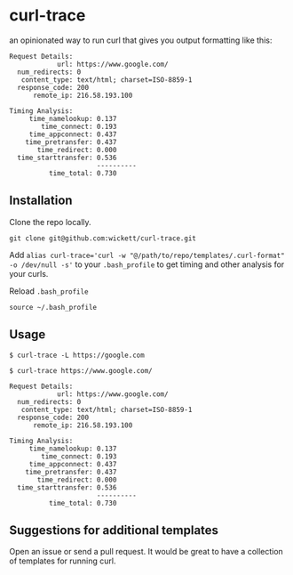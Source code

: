# curl-trace
an opinionated way to run curl that gives you output formatting like this:

```
Request Details:
            url: https://www.google.com/
  num_redirects: 0
   content_type: text/html; charset=ISO-8859-1
  response_code: 200
      remote_ip: 216.58.193.100

Timing Analysis:
     time_namelookup: 0.137
        time_connect: 0.193
     time_appconnect: 0.437
    time_pretransfer: 0.437
       time_redirect: 0.000
  time_starttransfer: 0.536
                      ----------
          time_total: 0.730
```

## Installation

Clone the repo locally.

```
git clone git@github.com:wickett/curl-trace.git
```

Add `alias curl-trace='curl -w "@/path/to/repo/templates/.curl-format" -o /dev/null -s'` to your `.bash_profile` to get timing and other analysis for your curls.

Reload `.bash_profile`

```
source ~/.bash_profile
```

## Usage

```
$ curl-trace -L https://google.com
```

```
$ curl-trace https://www.google.com/

Request Details:
            url: https://www.google.com/
  num_redirects: 0
   content_type: text/html; charset=ISO-8859-1
  response_code: 200
      remote_ip: 216.58.193.100

Timing Analysis:
     time_namelookup: 0.137
        time_connect: 0.193
     time_appconnect: 0.437
    time_pretransfer: 0.437
       time_redirect: 0.000
  time_starttransfer: 0.536
                      ----------
          time_total: 0.730

```

## Suggestions for additional templates
Open an issue or send a pull request. It would be great to have a collection of templates for running curl.


